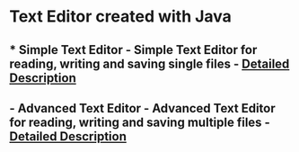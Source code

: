 # Text Editor created with Java
## * Simple Text Editor - Simple Text Editor for reading, writing and saving single files - [Detailed Description](/doc)

## - Advanced Text Editor - Advanced Text Editor for reading, writing and saving multiple files - [Detailed Description](/doc)
